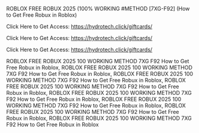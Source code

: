 ROBLOX FREE ROBUX 2025 (100% WORKING #METHOD [7XG-F92] (How to Get Free Robux in Roblox)

Click Here to Get Access: https://hydrotech.click/giftcards/

Click Here to Get Access: https://hydrotech.click/giftcards/

Click Here to Get Access: https://hydrotech.click/giftcards/

ROBLOX FREE ROBUX 2025 100 WORKING METHOD 7XG F92 How to Get Free Robux in Roblox, ROBLOX FREE ROBUX 2025 100 WORKING METHOD 7XG F92 How to Get Free Robux in Roblox, ROBLOX FREE ROBUX 2025 100 WORKING METHOD 7XG F92 How to Get Free Robux in Roblox, ROBLOX FREE ROBUX 2025 100 WORKING METHOD 7XG F92 How to Get Free Robux in Roblox, ROBLOX FREE ROBUX 2025 100 WORKING METHOD 7XG F92 How to Get Free Robux in Roblox, ROBLOX FREE ROBUX 2025 100 WORKING METHOD 7XG F92 How to Get Free Robux in Roblox, ROBLOX FREE ROBUX 2025 100 WORKING METHOD 7XG F92 How to Get Free Robux in Roblox, ROBLOX FREE ROBUX 2025 100 WORKING METHOD 7XG F92 How to Get Free Robux in Roblox

